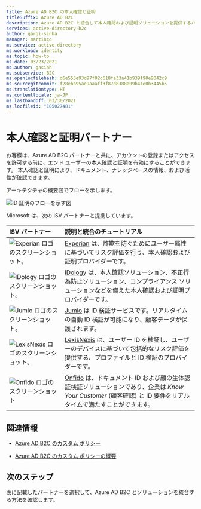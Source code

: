 ```yaml
---
title: Azure AD B2C の本人確認と証明
titleSuffix: Azure AD B2C
description: Azure AD B2C と統合して本人確認および証明ソリューションを提供するパートナーについて
services: active-directory-b2c
author: gargi-sinha
manager: martinco
ms.service: active-directory
ms.workload: identity
ms.topic: how-to
ms.date: 03/23/2021
ms.author: gasinh
ms.subservice: B2C
ms.openlocfilehash: d6e553e93d97f02c618fa33a41b939f90e9042c9
ms.sourcegitcommit: f28ebb95ae9aaaff3f87d8388a09b41e0b3445b5
ms.translationtype: HT
ms.contentlocale: ja-JP
ms.lasthandoff: 03/30/2021
ms.locfileid: "105027481"
---
```

# <a name="identity-verification-and-proofing-partners"></a>本人確認と証明パートナー

お客様は、Azure AD B2C パートナーと共に、アカウントの登録またはアクセスを許可する前に、エンド ユーザーの本人確認と証明を有効にすることができます。 本人確認と証明により、ドキュメント、ナレッジベースの情報、および活性が確認できます。

アーキテクチャの概要図でフローを示します。

![ID 証明のフローを示す図](./media/partner-gallery/third-party-identity-proofing.png)

Microsoft は、次の ISV パートナーと提携しています。

| ISV パートナー | 説明と統合のチュートリアル |
|:-------------------------|:--------------|
|![Experian ロゴのスクリーンショット。](./media/partner-gallery/experian-logo.png) | [Experian](./partner-experian.md) は、詐欺を防ぐためにユーザー属性に基づいてリスク評価を行う、本人確認および証明プロバイダーです。 |
|![IDology ロゴのスクリーンショット。](./media/partner-gallery/idology-logo.png) | [IDology](./partner-idology.md) は、本人確認ソリューション、不正行為防止ソリューション、コンプライアンス ソリューションなどを備えた本人確認および証明プロバイダーです。|
|![Jumio ロゴのスクリーンショット。](./media/partner-gallery/jumio-logo.png) | [Jumio](./partner-jumio.md) は ID 検証サービスです。リアルタイムの自動 ID 検証が可能になり、顧客データが保護されます。 |
| ![LexisNexis ロゴのスクリーンショット。](./media/partner-gallery/lexisnexis-logo.png) | [LexisNexis](./partner-lexisnexis.md) は、ユーザー ID を検証し、ユーザーのデバイスに基づいて包括的なリスク評価を提供する、プロファイルと ID 検証のプロバイダーです。 |
| ![Onfido ロゴのスクリーンショット](./media/partner-gallery/onfido-logo.png) | [Onfido](./partner-onfido.md) は、ドキュメント ID および顔の生体認証検証ソリューションであり、企業は *Know Your Customer* (顧客確認) と ID 要件をリアルタイムで満たすことができます。  |

## <a name="additional-information"></a>関連情報

- [Azure AD B2C のカスタム ポリシー](https://docs.microsoft.com/azure/active-directory-b2c/custom-policy-overview)

- [Azure AD B2C のカスタム ポリシーの概要](https://docs.microsoft.com/azure/active-directory-b2c/custom-policy-get-started?tabs=applications)

## <a name="next-steps"></a>次のステップ

表に記載したパートナーを選択して、Azure AD B2C とソリューションを統合する方法を確認します。
